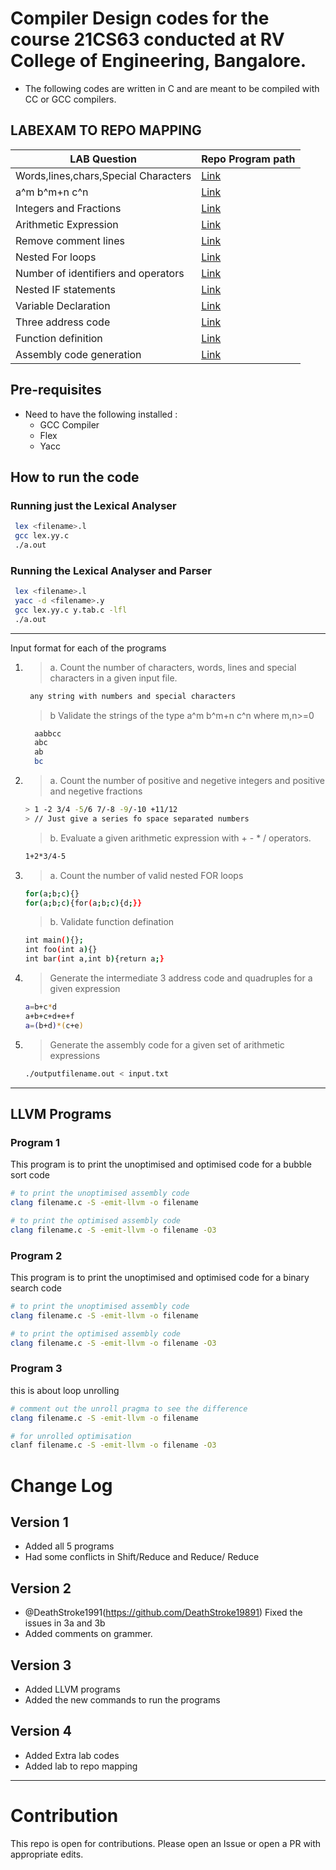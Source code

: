 # Compiler Design codes for the course 21CS63 conducted at RV College of Engineering, Bangalore.

- The following codes are written in C and are meant to be compiled with CC or GCC compilers.

## LABEXAM TO REPO MAPPING

| LAB Question                         | Repo Program path                                 |
| ------------------------------------ | ------------------------------------------------- |
| Words,lines,chars,Special Characters | [Link](/Prog1/Lex/lex.l)                          |
| a^m b^m+n c^n                        | [Link](../Prog1/Yacc/yacc.y)                      |
| Integers and Fractions               | [Link](../Prog2/Lex/lex.l)                        |
| Arithmetic Expression                | [Link](../Prog2/Yacc/yacc.y)                      |
| Remove comment lines                 | [Link](../Lab%20New%20Codes/commentRemover/lex.l) |
| Nested For loops                     | [Link](../Prog3/a/lex.l)                          |
| Number of identifiers and operators  | [Link](../Lab%20New%20Codes/keywordCount/lex.l)   |
| Nested IF statements                 | [Link](../Lab%20New%20Codes/nestedIf/lex.l)       |
| Variable Declaration                 | [Link](../Lab%20New%20Codes/declCount/lex.l)      |
| Three address code                   | [Link](../Prog4/lex.l)                            |
| Function definition                  | [Link](../Prog3/b/lex.l)                          |
| Assembly code generation             | [Link](../Prog5/lex.l)                            |

## Pre-requisites

- Need to have the following installed :
  - GCC Compiler
  - Flex
  - Yacc

## How to run the code

### Running just the Lexical Analyser

```bash
 lex <filename>.l
 gcc lex.yy.c
 ./a.out
```

### Running the Lexical Analyser and Parser

```bash
 lex <filename>.l
 yacc -d <filename>.y
 gcc lex.yy.c y.tab.c -lfl
 ./a.out
```

---

Input format for each of the programs

1.  > a. Count the number of characters, words, lines and special characters in a given input file.
    ```bash
     any string with numbers and special characters
    ```
    > b Validate the strings of the type a^m b^m+n c^n where m,n>=0
    ```bash
      aabbcc
      abc
      ab
      bc
    ```
2.  > a. Count the number of positive and negetive integers and positive and negetive fractions

    ```bash
    > 1 -2 3/4 -5/6 7/-8 -9/-10 +11/12
    > // Just give a series fo space separated numbers
    ```

    > b. Evaluate a given arithmetic expression with + - \* / operators.

    ```bash
    1+2*3/4-5
    ```

3.  > a. Count the number of valid nested FOR loops
    ```bash
    for(a;b;c){}
    for(a;b;c){for(a;b;c){d;}}
    ```
    > b. Validate function defination
    ```bash
    int main(){};
    int foo(int a){}
    int bar(int a,int b){return a;}
    ```
4.  > Generate the intermediate 3 address code and quadruples for a given expression

    ```bash
    a=b+c*d
    a+b+c+d+e+f
    a=(b+d)*(c+e)
    ```

5.  > Generate the assembly code for a given set of arithmetic expressions

    ```bash
    ./outputfilename.out < input.txt
    ```

---

## LLVM Programs

### Program 1

This program is to print the unoptimised and optimised code for a bubble sort code

```bash
# to print the unoptimised assembly code
clang filename.c -S -emit-llvm -o filename

# to print the optimised assembly code
clang filename.c -S -emit-llvm -o filename -O3
```

### Program 2

This program is to print the unoptimised and optimised code for a binary search code

```bash
# to print the unoptimised assembly code
clang filename.c -S -emit-llvm -o filename

# to print the optimised assembly code
clang filename.c -S -emit-llvm -o filename -O3
```

### Program 3

this is about loop unrolling

```bash
# comment out the unroll pragma to see the difference
clang filename.c -S -emit-llvm -o filename

# for unrolled optimisation
clanf filename.c -S -emit-llvm -o filename -O3
```

# Change Log

## Version 1

- Added all 5 programs
- Had some conflicts in Shift/Reduce and Reduce/ Reduce

## Version 2

- @DeathStroke1991(https://github.com/DeathStroke19891) Fixed the issues in 3a and 3b
- Added comments on grammer.

## Version 3

- Added LLVM programs
- Added the new commands to run the programs

## Version 4

- Added Extra lab codes
- Added lab to repo mapping

---

# Contribution

This repo is open for contributions. Please open an Issue or open a PR with appropriate edits.
